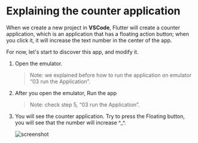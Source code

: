 # Explaining the counter application



When we create a new project in **VSCode**, Flutter will create a counter application, which is an application that has a floating action button; when you click it, it will increase the text number in the center of the app.





For now, let's start to discover this app, and modify it.

 1. Open the emulator.

    > Note: we explained before how to run the application on emulator “03 run the Application”.



2. After you open the emulator, Run the app

   > Note: check step 5, “03 run the Application”.



3. You will see the counter application. Try to press the Floating button, you will see that the number will increase ^_^.

   ![screenshot](https://lh5.googleusercontent.com/3B-fTl3-Q2sTFxeBIXLQ9W62qzzRkj9dv3lbhQh7eRCblvmC_5eocIJH3wdxHh8p4Isnz-pJfOHAd5QyZspilFPOAuRI8AsXcRuUoeZnn8PzFwkATo8obvgyHVwbS1qEUGJEqsQ4)





